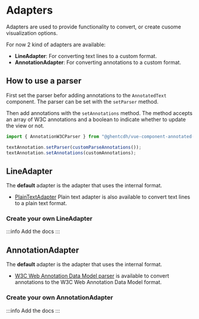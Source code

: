 # Adapters

Adapters are used to provide functionality to convert, or create cusome visualization options.

For now 2 kind of adapters are available:

- **LineAdapter**: For converting text lines to a custom format.
- **AnnotationAdapter**: For converting annotations to a custom format.

## How to use a parser

First set the parser befor adding annotations to the `AnnotatedText` component. The parser can be set with the
`setParser` method.

Then add annotations with the `setAnnotations` method. The method accepts an array of W3C annotations and a boolean to
indicate whether to update the view or not.

```typescript
import { AnnotationW3CParser } from "@ghentcdh/vue-component-annotated-text";

textAnnotation.setParser(customParseAnnotations());
textAnnotation.setAnnotations(customAnnotations);
```

## LineAdapter

The **default** adapter is the adapter that uses the internal format.

- [PlainTextAdapter](../-guides/plain-text.md) Plain text adapter is also available to convert text lines to a plain
  text
  format.

### Create your own LineAdapter

:::info
Add the docs
:::

## AnnotationAdapter

The **default** adapter is the adapter that uses the internal format.

- [W3C Web Annotation Data Model parser](../-guides/w3c.md)
  is available to convert annotations to the W3C Web Annotation Data Model format.

### Create your own AnnotationAdapter

:::info
Add the docs
:::
